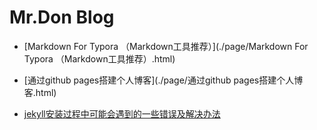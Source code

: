 # Mr.Don Blog

* [Markdown For Typora （Markdown工具推荐）](./page/Markdown For Typora （Markdown工具推荐）.html)

* [通过github pages搭建个人博客](./page/通过github pages搭建个人博客.html)

* [jekyll安装过程中可能会遇到的一些错误及解决办法](./page/jekyll安装过程中可能会遇到的一些错误及解决办法.html)

  ​

